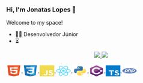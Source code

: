 ### Hi, I'm Jonatas Lopes 👋
Welcome to my space!
        
- 🧑‍💻 Desenvolvedor Júnior 
- ⏳  
<div align = "center">
  <a href="https://github.com/jonataslops ">
  <img height = "180em" src = "https://github-readme-stats.vercel.app/api?username=jonataslops&show_icons=true&theme=dracula&include_all_commits=true&count_private=true" />
  <img height = "180em" src = "https://github-readme-stats.vercel.app/api/top-langs/?username=jonataslops&layout=compact&langs_count=7&theme=dracula" /di>
          
          
 </div>     
          
  <div style = "display: inline_block"> <br>
    
  <img align = "center" alt = "HTML" height = "30" width = "40" src="https://raw.githubusercontent.com/devicons/devicon/master/icons/html5/html5-original.svg ">
  <img align = "center" alt = "CSS" height = "30" width = "40" src="https://raw.githubusercontent.com/devicons/devicon/master/icons/css3/css3-original.svg ">
  <img align = "center" alt = "js" height = "30" width = "40" src="https://raw.githubusercontent.com/devicons/devicon/master/icons/javascript/javascript-plain.svg ">  
  <img align = "center" alt = "React" height = "30" width = "40" src="https://raw.githubusercontent.com/devicons/devicon/master/icons/react/react-original.svg ">
  <img align="center" alt="Python" height="30" width="40" src="https://raw.githubusercontent.com/devicons/devicon/master/icons/python/python-original.svg">
  <img align="center" alt="Csharp" height="30" width="40" src="https://raw.githubusercontent.com/devicons/devicon/master/icons/csharp/csharp-original.svg">
  <img align="center" alt="Ts" height="30" width="40" src="https://raw.githubusercontent.com/devicons/devicon/master/icons/typescript/typescript-plain.svg">
  <img align = "center" alt = "php" height = "30" width = "40" src="https://raw.githubusercontent.com/devicons/devicon/master/icons/php/php-plain.svg ">  

  
  
</div>
  
  ##
